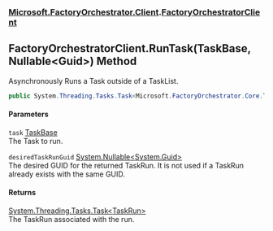 ### [Microsoft.FactoryOrchestrator.Client](Microsoft_FactoryOrchestrator_Client.md 'Microsoft.FactoryOrchestrator.Client').[FactoryOrchestratorClient](FactoryOrchestratorClient.md 'Microsoft.FactoryOrchestrator.Client.FactoryOrchestratorClient')
## FactoryOrchestratorClient.RunTask(TaskBase, Nullable&lt;Guid&gt;) Method
Asynchronously Runs a Task outside of a TaskList.  
```csharp
public System.Threading.Tasks.Task<Microsoft.FactoryOrchestrator.Core.TaskRun> RunTask(Microsoft.FactoryOrchestrator.Core.TaskBase task, System.Nullable<System.Guid> desiredTaskRunGuid=null);
```
#### Parameters
<a name='Microsoft_FactoryOrchestrator_Client_FactoryOrchestratorClient_RunTask(Microsoft_FactoryOrchestrator_Core_TaskBase_System_Nullable_System_Guid_)_task'></a>
`task` [TaskBase](./../CoreLibrary/TaskBase.md 'Microsoft.FactoryOrchestrator.Core.TaskBase')  
The Task to run.
  
<a name='Microsoft_FactoryOrchestrator_Client_FactoryOrchestratorClient_RunTask(Microsoft_FactoryOrchestrator_Core_TaskBase_System_Nullable_System_Guid_)_desiredTaskRunGuid'></a>
`desiredTaskRunGuid` [System.Nullable&lt;](https://docs.microsoft.com/en-us/dotnet/api/System.Nullable-1 'System.Nullable')[System.Guid](https://docs.microsoft.com/en-us/dotnet/api/System.Guid 'System.Guid')[&gt;](https://docs.microsoft.com/en-us/dotnet/api/System.Nullable-1 'System.Nullable')  
The desired GUID for the returned TaskRun. It is not used if a TaskRun already exists with the same GUID.
  
#### Returns
[System.Threading.Tasks.Task&lt;](https://docs.microsoft.com/en-us/dotnet/api/System.Threading.Tasks.Task-1 'System.Threading.Tasks.Task')[TaskRun](./../CoreLibrary/TaskRun.md 'Microsoft.FactoryOrchestrator.Core.TaskRun')[&gt;](https://docs.microsoft.com/en-us/dotnet/api/System.Threading.Tasks.Task-1 'System.Threading.Tasks.Task')  
The TaskRun associated with the run.
